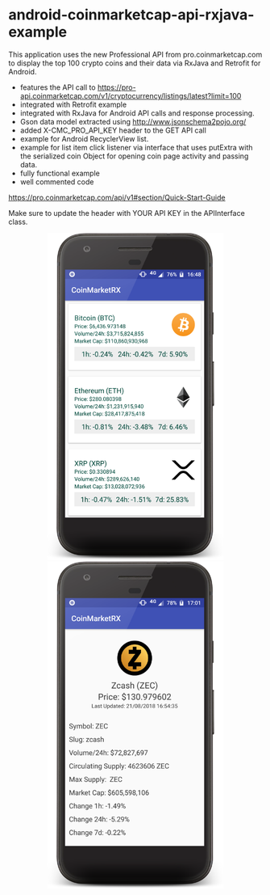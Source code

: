 # android-coinmarketcap-api-rxjava-example
This application uses the new Professional API from pro.coinmarketcap.com to display the top 100 crypto coins and their data via RxJava and Retrofit for Android.

* features the API call to https://pro-api.coinmarketcap.com/v1/cryptocurrency/listings/latest?limit=100
* integrated with Retrofit example
* integrated with RxJava for Android API calls and response processing.
* Gson data model extracted using http://www.jsonschema2pojo.org/ 
* added X-CMC_PRO_API_KEY header to the GET API call
* example for Android RecyclerView list.
* example for list item click listener via interface that uses putExtra with the serialized coin Object for opening coin page activity and passing data.
* fully functional example
* well commented code

https://pro.coinmarketcap.com/api/v1#section/Quick-Start-Guide

Make sure to update the header with YOUR API KEY in the APIInterface class.

<p align="center">
  <img width="350"  src="device-2018-08-21-164859.png?raw=true">
   
  <img width="350"  src="device-2018-08-21-170136.png?raw=true">
</p>




